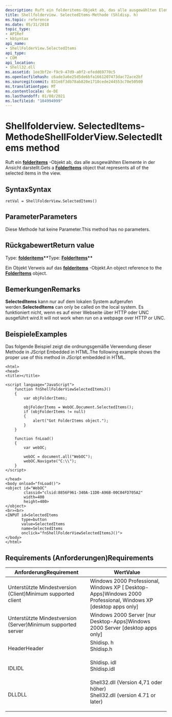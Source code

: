 ```yaml
---
description: Ruft ein folderitems-Objekt ab, das alle ausgewählten Elemente in der Ansicht darstellt.
title: Shellfolderview. SelectedItems-Methode (Shldisp. h)
ms.topic: reference
ms.date: 05/31/2018
topic_type:
- APIRef
- kbSyntax
api_name:
- ShellFolderView.SelectedItems
api_type:
- COM
api_location:
- Shell32.dll
ms.assetid: 1ee3bf2e-f9c9-47d9-a0f2-efedd69770c5
ms.openlocfilehash: c6ade3a6e25d5de6bfa1661207473dac72ace2bf
ms.sourcegitcommit: 831e8f3db78ab820e1710cede244553c70e50500
ms.translationtype: MT
ms.contentlocale: de-DE
ms.lasthandoff: 01/08/2021
ms.locfileid: "104994999"
---
```

# <a name="shellfolderviewselecteditems-method"></a><span data-ttu-id="d1d0f-103">Shellfolderview. SelectedItems-Methode</span><span class="sxs-lookup"><span data-stu-id="d1d0f-103">ShellFolderView.SelectedItems method</span></span>

<span data-ttu-id="d1d0f-104">Ruft ein [**folderitems**](folderitems.md) -Objekt ab, das alle ausgewählten Elemente in der Ansicht darstellt.</span><span class="sxs-lookup"><span data-stu-id="d1d0f-104">Gets a [**FolderItems**](folderitems.md) object that represents all of the selected items in the view.</span></span>

## <a name="syntax"></a><span data-ttu-id="d1d0f-105">Syntax</span><span class="sxs-lookup"><span data-stu-id="d1d0f-105">Syntax</span></span>


```JScript
retVal = ShellFolderView.SelectedItems()
```



## <a name="parameters"></a><span data-ttu-id="d1d0f-106">Parameter</span><span class="sxs-lookup"><span data-stu-id="d1d0f-106">Parameters</span></span>

<span data-ttu-id="d1d0f-107">Diese Methode hat keine Parameter.</span><span class="sxs-lookup"><span data-stu-id="d1d0f-107">This method has no parameters.</span></span>

## <a name="return-value"></a><span data-ttu-id="d1d0f-108">Rückgabewert</span><span class="sxs-lookup"><span data-stu-id="d1d0f-108">Return value</span></span>

<span data-ttu-id="d1d0f-109">Type: **[ **folderitems**](folderitems.md)\*\***</span><span class="sxs-lookup"><span data-stu-id="d1d0f-109">Type: **[**FolderItems**](folderitems.md)\*\***</span></span>

<span data-ttu-id="d1d0f-110">Ein Objekt Verweis auf das [**folderitems**](folderitems.md) -Objekt.</span><span class="sxs-lookup"><span data-stu-id="d1d0f-110">An object reference to the [**FolderItems**](folderitems.md) object.</span></span>

## <a name="remarks"></a><span data-ttu-id="d1d0f-111">Bemerkungen</span><span class="sxs-lookup"><span data-stu-id="d1d0f-111">Remarks</span></span>

<span data-ttu-id="d1d0f-112">**SelectedItems** kann nur auf dem lokalen System aufgerufen werden.</span><span class="sxs-lookup"><span data-stu-id="d1d0f-112">**SelectedItems** can only be called on the local system.</span></span> <span data-ttu-id="d1d0f-113">Es funktioniert nicht, wenn es auf einer Webseite über HTTP oder UNC ausgeführt wird.</span><span class="sxs-lookup"><span data-stu-id="d1d0f-113">It will not work when run on a webpage over HTTP or UNC.</span></span>

## <a name="examples"></a><span data-ttu-id="d1d0f-114">Beispiele</span><span class="sxs-lookup"><span data-stu-id="d1d0f-114">Examples</span></span>

<span data-ttu-id="d1d0f-115">Das folgende Beispiel zeigt die ordnungsgemäße Verwendung dieser Methode in JScript Embedded in HTML.</span><span class="sxs-lookup"><span data-stu-id="d1d0f-115">The following example shows the proper use of this method in JScript embedded in HTML.</span></span>


```JScript
<html>
<head>
<title></title>

<script language="JavaScript">
    function fnShellFolderViewSelectedItemsJ()
    {
        var objFolderItems;
        
        objFolderItems = WebOC.Document.SelectedItems();
        if (objFolderItems != null)
        {
            alert("Got FolderItems object.");
        }
    }
    
    function fnLoad()
    {
        var webOC;
        
        webOC = document.all("WebOC");
        webOC.Navigate("C:\\");
    }
</script>

</head>
<body onload="fnLoad()">
<object id="WebOC" 
        classid="clsid:8856F961-340A-11D0-A96B-00C04FD705A2"
        width=400
        height=400>
</object>
<br><br>
<INPUT id=SelectedItems 
       type=button 
       value=SelectedItems 
       name=SelectedItems 
       onclick="fnShellFolderViewSelectedItemsJ()">
</body>
</html>
```



## <a name="requirements"></a><span data-ttu-id="d1d0f-116">Requirements (Anforderungen)</span><span class="sxs-lookup"><span data-stu-id="d1d0f-116">Requirements</span></span>



| <span data-ttu-id="d1d0f-117">Anforderung</span><span class="sxs-lookup"><span data-stu-id="d1d0f-117">Requirement</span></span> | <span data-ttu-id="d1d0f-118">Wert</span><span class="sxs-lookup"><span data-stu-id="d1d0f-118">Value</span></span> |
|-------------------------------------|----------------------------------------------------------------------------------------------------------------|
| <span data-ttu-id="d1d0f-119">Unterstützte Mindestversion (Client)</span><span class="sxs-lookup"><span data-stu-id="d1d0f-119">Minimum supported client</span></span><br/> | <span data-ttu-id="d1d0f-120">Windows 2000 Professional, Windows XP \[ Desktop-Apps\]</span><span class="sxs-lookup"><span data-stu-id="d1d0f-120">Windows 2000 Professional, Windows XP \[desktop apps only\]</span></span><br/>                                         |
| <span data-ttu-id="d1d0f-121">Unterstützte Mindestversion (Server)</span><span class="sxs-lookup"><span data-stu-id="d1d0f-121">Minimum supported server</span></span><br/> | <span data-ttu-id="d1d0f-122">Windows 2000 Server \[nur Desktop-Apps\]</span><span class="sxs-lookup"><span data-stu-id="d1d0f-122">Windows 2000 Server \[desktop apps only\]</span></span><br/>                                                           |
| <span data-ttu-id="d1d0f-123">Header</span><span class="sxs-lookup"><span data-stu-id="d1d0f-123">Header</span></span><br/>                   | <dl> <span data-ttu-id="d1d0f-124"><dt>Shldisp. h</dt></span><span class="sxs-lookup"><span data-stu-id="d1d0f-124"><dt>Shldisp.h</dt></span></span> </dl>                           |
| <span data-ttu-id="d1d0f-125">IDL</span><span class="sxs-lookup"><span data-stu-id="d1d0f-125">IDL</span></span><br/>                      | <dl> <span data-ttu-id="d1d0f-126"><dt>Shldisp. idl</dt></span><span class="sxs-lookup"><span data-stu-id="d1d0f-126"><dt>Shldisp.idl</dt></span></span> </dl>                         |
| <span data-ttu-id="d1d0f-127">DLL</span><span class="sxs-lookup"><span data-stu-id="d1d0f-127">DLL</span></span><br/>                      | <dl> <span data-ttu-id="d1d0f-128"><dt>Shell32.dll (Version 4,71 oder höher)</dt></span><span class="sxs-lookup"><span data-stu-id="d1d0f-128"><dt>Shell32.dll (version 4.71 or later)</dt></span></span> </dl> |



 

 




